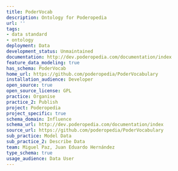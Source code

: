 ```yaml
---
title: PoderVocab
description: Ontology for Poderopedia
url: ''
tags:
- data standard
- ontology
deployment: Data
development_status: Unmaintained
documentation: http://dev.poderopedia.com/documentation/index
feature_data_modeling: true
has_schema: PoderVocab
home_url: https://github.com/poderopedia/PoderVocabulary
installation_audience: Developer
open_source: true
open_source_license: GPL
practice: Organise
practice_2: Publish
project: Poderopedia
project_specific: true
schema_domain: Influence
schema_url: http://dev.poderopedia.com/documentation/index
source_url: https://github.com/poderopedia/PoderVocabulary
sub_practice: Model Data
sub_practice_2: Describe Data
team: Miguel Paz, Juan Eduardo Hernández
type_schema: true
usage_audience: Data User
---
```

